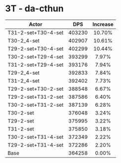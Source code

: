 # 3T - da-cthun
| Actor | DPS | Increase |
|---|:---:|:---:|
|T31-2-set+T30-4-set|403230|10.70%|
|T30-2_4-set|402907|10.61%|
|T29-2-set+T30-4-set|402299|10.44%|
|T30-2-set+T29-4-set|393299|7.97%|
|T31-2-set+T29-4-set|393176|7.94%|
|T29-2_4-set|392833|7.84%|
|T31-2_4-set|392402|7.73%|
|T29-2-set+T30-2-set|388548|6.67%|
|T29-2-set+T31-2-set|387586|6.40%|
|T30-2-set+T31-2-set|387139|6.28%|
|T30-2-set|376048|3.24%|
|T29-2-set|375995|3.22%|
|T31-2-set|375850|3.18%|
|T30-2-set+T31-4-set|372349|2.22%|
|T29-2-set+T31-4-set|372286|2.20%|
|Base|364258|0.00%|

